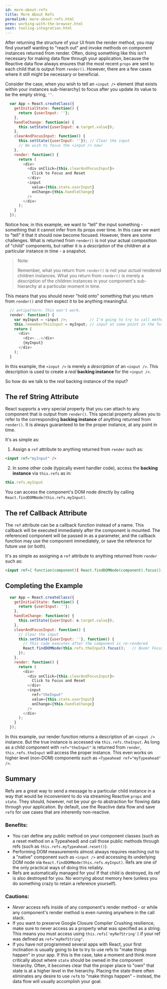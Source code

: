 ```yaml
---
id: more-about-refs
title: More About Refs
permalink: more-about-refs.html
prev: working-with-the-browser.html
next: tooling-integration.html
---
```

After returning the structure of your UI from the render method, you may find yourself wanting to "reach out" and invoke methods on component instances returned from render. Often, doing something like this isn't necessary for making data flow through your application, because the Reactive data flow always ensures that the most recent `props` are sent to each child that is output from `render()`. However, there are a few cases where it still might be necessary or beneficial.

Consider the case, when you wish to tell an `<input />` element (that exists within your instances sub-hierarchy) to focus after you update its value to be the empty string, `''`.

```javascript
  var App = React.createClass({
    getInitialState: function() {
      return {userInput: ''};
    },
    handleChange: function(e) {
      this.setState({userInput: e.target.value});
    },
    clearAndFocusInput: function() {
      this.setState({userInput: ''}); // Clear the input
      // We wish to focus the <input /> now!
    },
    render: function() {
      return (
        <div>
          <div onClick={this.clearAndFocusInput}>
            Click to Focus and Reset
          </div>
          <input
            value={this.state.userInput}
            onChange={this.handleChange}
          />
        </div>
      );
    }
  });
```


Notice how, in this example, we want to "tell" the input something - something that it cannot infer from its props over time. In this case we want to "tell" it that it should now become focused. However, there are some challenges. What is returned from `render()` is not your actual composition of "child" components, but rather it is a *description* of the children at a particular instance in time - a snapshot.

> Note:
>
> Remember, what you return from `render()` is not your *actual* rendered children instances. What you return from `render()` is merely a *description* of the children instances in your component's sub-hierarchy at a particular moment in time.


This means that you should never "hold onto" something that you return from `render()` and then expect it to be anything meaningful.

```javascript
  // antipattern: This won't work.
  render: function() {
    var myInput = <input />;          // I'm going to try to call methods on this
    this.rememberThisInput = myInput; // input at some point in the future! YAY!
    return (
      <div>
        <div>...</div>
        {myInput}
      </div>
    );
  }
```

In this example, the `<input />` is merely a *description* of an `<input />`. This description is used to create a *real* **backing instance** for the `<input />`.

So how do we talk to the *real* backing instance of the input?

## The ref String Attribute

React supports a very special property that you can attach to any component that is output from `render()`. This special property allows you to refer to the corresponding **backing instance** of anything returned from `render()`. It is always guaranteed to be the proper instance, at any point in time.

It's as simple as:

1. Assign a `ref` attribute to anything returned from `render` such as:

  ```html
  <input ref="myInput" />
  ```

2. In some other code (typically event handler code), access the **backing instance** via `this.refs` as in:

  ```javascript
  this.refs.myInput
  ```

  You can access the component's DOM node directly by calling `React.findDOMNode(this.refs.myInput)`.


## The ref Callback Attribute

The `ref` attribute can be a callback function instead of a name.  This callback will be executed immediately after the component is mounted.  The referenced component will be passed in as a parameter, and the callback function may use the component immediately, or save the reference for future use (or both).

It's as simple as assigning a `ref` attribute to anything returned from `render` such as:

  ```html
  <input ref={ function(component){ React.findDOMNode(component).focus();} } />
  ```


## Completing the Example

```javascript
  var App = React.createClass({
    getInitialState: function() {
      return {userInput: ''};
    },
    handleChange: function(e) {
      this.setState({userInput: e.target.value});
    },
    clearAndFocusInput: function() {
      // Clear the input
      this.setState({userInput: ''}, function() {
        // This code executes after the component is re-rendered
        React.findDOMNode(this.refs.theInput).focus();   // Boom! Focused!
      });
    },
    render: function() {
      return (
        <div>
          <div onClick={this.clearAndFocusInput}>
            Click to Focus and Reset
          </div>
          <input
            ref="theInput"
            value={this.state.userInput}
            onChange={this.handleChange}
          />
        </div>
      );
    }
  });
```

In this example, our render function returns a description of an `<input />` instance. But the true instance is accessed via `this.refs.theInput`. As long as a child component with `ref="theInput"` is returned from `render`, `this.refs.theInput` will access the proper instance. This even works on higher level (non-DOM) components such as `<Typeahead ref="myTypeahead" />`.


## Summary

Refs are a great way to send a message to a particular child instance in a way that would be inconvenient to do via streaming Reactive `props` and `state`. They should, however, not be your go-to abstraction for flowing data through your application. By default, use the Reactive data flow and save `ref`s for use cases that are inherently non-reactive.

### Benefits:

- You can define any public method on your component classes (such as a reset method on a Typeahead) and call those public methods through refs (such as `this.refs.myTypeahead.reset()`).
- Performing DOM measurements almost always requires reaching out to a "native" component such as `<input />` and accessing its underlying DOM node via `React.findDOMNode(this.refs.myInput)`. Refs are one of the only practical ways of doing this reliably.
- Refs are automatically managed for you! If that child is destroyed, its ref is also destroyed for you. No worrying about memory here (unless you do something crazy to retain a reference yourself).

### Cautions:

- *Never* access refs inside of any component's render method - or while any component's render method is even running anywhere in the call stack.
- If you want to preserve Google Closure Compiler Crushing resilience, make sure to never access as a property what was specified as a string. This means you must access using `this.refs['myRefString']` if your ref was defined as `ref="myRefString"`.
- If you have not programmed several apps with React, your first inclination is usually going to be to try to use refs to "make things happen" in your app. If this is the case, take a moment and think more critically about where `state` should be owned in the component hierarchy. Often, it becomes clear that the proper place to "own" that state is at a higher level in the hierarchy. Placing the state there often eliminates any desire to use `ref`s to "make things happen" – instead, the data flow will usually accomplish your goal.
